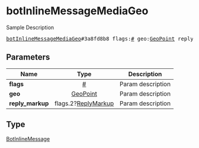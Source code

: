 # botInlineMessageMediaGeo

Sample Description

<pre>
<a href="../constructor/botInlineMessageMediaGeo.md">botInlineMessageMediaGeo</a>#3a8fd8b8 flags:<a href="../type/#.md">#</a> geo:<a href="../type/GeoPoint.md">GeoPoint</a> reply_markup:flags.2?<a href="../type/ReplyMarkup.md">ReplyMarkup</a> = <a href="../type/BotInlineMessage.md">BotInlineMessage</a>;
</pre>
## Parameters

| Name | Type | Description |
|------|:----:|-------------|
| **flags** | <a href="../type/#.md">#</a> | Param description |
| **geo** | <a href="../type/GeoPoint.md">GeoPoint</a> | Param description |
| **reply_markup** | flags.2?<a href="../type/ReplyMarkup.md">ReplyMarkup</a> | Param description |

## Type

<a href="../type/BotInlineMessage.md">BotInlineMessage</a>
